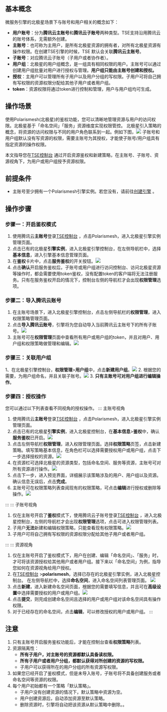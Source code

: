 ## 基本概念
微服务引擎的北极星场景下与账号和用户相关的概念如下：
- **用户账号**：分为**腾讯云主账号**和**腾讯云子账号**两种类型。TSE支持沿用腾讯云的账号体系，无需额外创建。
- **主账号**：也可称为主用户，是所有北极星资源的拥有者，对所有北极星资源有操作权限。在创建TSE引擎的时候，TSE 默认会关联**腾讯云主账号**。
- **子账号**：对应腾讯云子账号（子用户或者协作者）。
- **用户组**：北极星的用户组概念，是一组具有相同权限的用户。主账号可以通过创建用户组批量对用户进行授权与管理。**用户组只能由主账号创建和授权。**
- **授权**：主用户可以管理所有子用户以及用户分组的写权限。子用户可将自己拥有写权限的资源权限分配给其他子用户或者用户组。
- **token**：资源权限将通过token进行控制和管理，用户与用户组均可生成。

## 操作场景
使用Polarismesh(北极星)的鉴权功能，您可以清晰地管理资源与用户的访问权限。北极星基于「命名空间」「服务」资源维度实现权限管控。
北极星引入策略的概念，将资源的访问权限与不同的用户角色联系到一起。例如下图，![](https://qcloudimg.tencent-cloud.cn/raw/39600d0a8ced25c7d617c9bfad40193e.jpg)
子账号和用户组默认没有写资源的权限，需要主账号为其授权，才能使子账号/用户组具有指定资源的操作权限。

本文指导您在[TSE控制台](https://console.cloud.tencent.com/tse) 通过开启资源鉴权和新建策略，在主账号、子账号、资源视角下，为用户或用户组授予资源权限。

## 前提条件
- 主账号至少拥有一个Polarismesh引擎实例。若您没有，请前往[创建引擎](https://cloud.tencent.com/document/product/1364/65866) 。

## 操作步骤
### 步骤一：开启鉴权模式
1. 使用腾讯云**主账号**登录[TSE控制台](https://console.cloud.tencent.com/tse) ，点击Polarismesh，进入北极星引擎实例管理页面。
2. 点击已有的北极星**引擎实例**，进入北极星引擎控制台，在左侧导航栏中，选择**基本信息**，进入引擎基本信息管理页面。
3. 在**鉴权**卡片中，点击**服务鉴权**的开关按钮。![](https://qcloudimg.tencent-cloud.cn/raw/6921a67809f50be9bf0f0c2961e94655.png)
4. 点击**确认**开启服务鉴权后，子账号或用户组进行访问控制台、访问北极星资源等操作时，都会需要使用token鉴权，没有配置token的客户端将无法注册服务。只有在服务鉴权开启的情况下，控制台左侧的导航栏才会出现**权限管理**选项。

### 步骤二：导入腾讯云账号
1. 在主账号场景下，进入北极星引擎控制台，点击左侧导航栏的**权限管理**，进入权限策略管理页面。
2. 点击**导入腾讯云账号**，引擎将为您自动导入当前腾讯云主账号下的所有子账号。![](https://qcloudimg.tencent-cloud.cn/raw/1d5d1288108fd1d0681d9beda6845ff4.jpg)
3. 主账号可在**权限管理**页面中查看所有用户或用户组的token，并且对用户、用户组和权限策略做管理和编辑。![](https://qcloudimg.tencent-cloud.cn/raw/5f01ca66a61fa549880c92ee3875e8c5.jpg)

### 步骤三：关联用户组
1、在北极星引擎控制台，**权限管理**>**用户组**中，点击**新建用户组**。![](https://qcloudimg.tencent-cloud.cn/raw/bc55b1c65cf9e39ad266ccecc1fc65e6.png)
2. 根据您的需要，为用户组命名，并且关联子账号。![](https://qcloudimg.tencent-cloud.cn/raw/93a1c09bc4d015889cf960cce1c745c8.jpg)
3. **只有主账号可对用户组进行编辑操作**。

### 步骤四：授权操作
您可以通过以下列表查看不同视角的授权操作。
<dx-tabs> 
::: 主账号视角
1. 使用腾讯云**主账号**登录[TSE控制台](https://console.cloud.tencent.com/tse) ，点击Polarismesh，进入北极星引擎实例管理页面。
2. 点击已有的北极星**引擎实例**，进入北极星控制台，在**基本信息**>**鉴权**中，确认**服务鉴权**已开启。![](https://qcloudimg.tencent-cloud.cn/raw/2e7a3e2425fbb633d191003b2c88c5bf.png)
3. 点击左侧导航栏**权限管理**，进入权限管理页面。选择**权限策略**页签，点击新建策略。填写策略基本信息，在角色栏可以选择需要授权用户或用户组，点击下一步选择授权的资源。![](https://qcloudimg.tencent-cloud.cn/raw/41ed5a2cdca642ad446e46141560c3ee.jpg)
4. 在资源栏可选择北极星的资源类型，包括命名空间、服务等资源，主账号可对所有资源进行操作。![](https://qcloudimg.tencent-cloud.cn/raw/a20fcc007661d809e7ddbe3751aa699d.png)
5. 点击下一步，进入预览界面，详细展示该策略涉及的用户、用户组以及资源。确认信息无误后，点击**完成**。
6. 主账号可在权限策略列表查阅现有的权限策略，可点击**编辑**进行授权或删除等操作。![](https://qcloudimg.tencent-cloud.cn/raw/09524f642112475ff3bc357ea53126cf.jpg)

:::
::: 子账号视角
1. 仅在主账号开启了**鉴权**模式下，使用腾讯云子账号登录[TSE控制台](https://console.cloud.tencent.com/tse) ，进入北极星控制台，左侧的导航栏才会出现**权限管理**选项，点击可进入权限管理列表。
2. 子用户**无法**新建和编辑权限策略，只能查看现有权限策略。![](https://qcloudimg.tencent-cloud.cn/raw/a15d3a0bef9ffc640cc0b3c5ee3d5833.jpg)
3. 子用户可将自己拥有写权限的资源权限分配给其他子用户或者用户组。
	
:::
::: 资源视角
1. 仅在主账号开启了鉴权模式下，用户在创建、编辑「命名空间」、「服务」时，才可将该资源授权给其他用户或者用户组。接下来以「命名空间」为例，指导您如何在资源视角给用户授权。
2. 在[TSE控制台](https://console.cloud.tencent.com/tse) >**polarismesh**，选择已存在的北极星引擎实例，进入北极星控制台。
		在左侧导航栏中，选择**命名空间**，进入命名空间列表管理页面。
		![](https://qcloudimg.tencent-cloud.cn/raw/9c9461075f0c26a249de12a99101e3e5.jpg)
3. 点击**新建**，进入新建命名空间页面，根据您的需要填写信息，并且可在**高级设置**中选择需要授权的用户或用户组。![](https://qcloudimg.tencent-cloud.cn/raw/9107c7722ec8689c083147ca87028903.jpg)
4. 点击**提交**，则完成创建命名空间且选择的用户或用户组对该命名空间具有操作权限。
5. 对于已经存在的命名空间，点击**编辑**，可以修改授权的用户或用户组。
:::
</dx-tabs>

## 注意
1. 只有主账号开启服务鉴权功能后，才能在控制台查看**权限策略**列表。
2. 资源隔离性：
	- **所有子用户，对主账号的资源都默认具备读权限。**
	- **所有子用户或者用户分组，都默认获得对所创建的资源的写权限。**
	- 子用户可以获得所在的用户分组的所有资源写权限。
3. 如果您已经开启了鉴权模式，但是未导入账号，子账号将不具备创建服务或者命名空间等资源的权限。
4. 每个用户初始都有一个策略「默认策略」。
	- 子用户没有创建资源的情况下，默认策略中资源为空。
	- 用户创建资源后，自动添加资源至默认策略。
	- 删除资源时，引擎将自动把该资源从默认策略中删除。。


